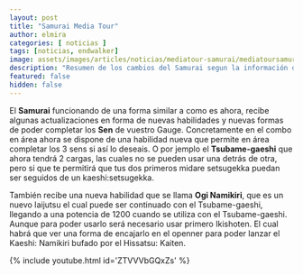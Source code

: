 ```yaml
---
layout: post
title: "Samurai Media Tour"
author: elmira
categories: [ noticias ]
tags: [noticias, endwalker]
image: assets/images/articles/noticias/mediatour-samurai/mediatoursamurai.jpg
description: "Resumen de los cambios del Samurai segun la información del Media Tour"
featured: false
hidden: false
---
```


El **Samurai** funcionando de una forma similar a como es ahora, recibe algunas actualizaciones en forma de nuevas habilidades y nuevas formas de poder completar los **Sen** de vuestro Gauge. Concretamente en el combo en área ahora se dispone de una habilidad nueva que permite en área completar los 3 sens si así lo deseais. O por jemplo el **Tsubame-gaeshi** que ahora tendrá 2 cargas, las cuales no se pueden usar una detrás de otra, pero si que te permitirá que tus dos primeros midare setsugekka puedan ser seguidos de un kaeshi:setsugekka.

También recibe una nueva habilidad que se llama **Ogi Namikiri**, que es un nuevo Iaijutsu el cual puede ser continuado con el Tsubame-gaeshi, llegando a una potencia de 1200 cuando se utiliza con el Tsubame-gaeshi. Aunque para poder usarlo será necesario usar primero Ikishoten. El cual habrá que ver una forma de encajarlo en el openner para poder lanzar el Kaeshi: Namikiri bufado por el Hissatsu: Kaiten.

{% include youtube.html id='ZTVVVbGQxZs' %}
